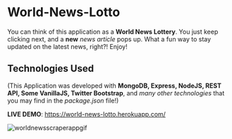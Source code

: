 # World-News-Lotto

You can think of this application as a <strong>World News Lottery</strong>. You just keep clicking next, and a <strong>new</strong> <em>news article</em> pops up. What a fun way to stay updated on the latest news, right?! Enjoy!

## Technologies Used
(This Application was developed with <strong>MongoDB, Express, NodeJS, REST API, Some VanillaJS, Twitter Bootstrap</strong>, and <em>many other technologies</em> that you may find in the <em>package.json</em> file!)

<strong>LIVE DEMO</strong>: https://world-news-lotto.herokuapp.com/

![worldnewsscraperappgif](https://user-images.githubusercontent.com/24254780/30140131-616e18b0-9340-11e7-8555-f79892ad338c.gif)
